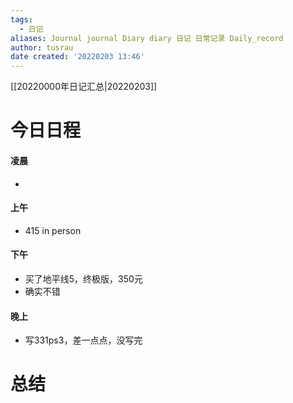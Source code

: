 ```yaml
---
tags:
  - 日记
aliases: Journal journal Diary diary 日记 日常记录 Daily_record
author: tusrau
date created: '20220203 13:46'
---
```


[[20220000年日记汇总|20220203]]

# 今日日程

#### 凌晨
- 

#### 上午
- 415 in person

#### 下午
- 买了地平线5，终极版，350元
- 确实不错

#### 晚上
- 写331ps3，差一点点，没写完

# 总结
